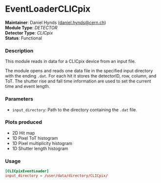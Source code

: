 # EventLoaderCLICpix
**Maintainer**: Daniel Hynds (<daniel.hynds@cern.ch>)   
**Module Type**: *DETECTOR*  
**Detector Type**: *CLICpix*  
**Status**: Functional   

### Description
This module reads in data for a CLICpix device from an input file.

The module opens and reads one data file in the specified input directory with the ending `.dat`. For each hit it stores the detectorID, row, column, and ToT. The shutter rise and fall time information are used to set the current time and event length.

### Parameters
* `input_directory`: Path to the directory containing the `.dat` file.

### Plots produced
* 2D Hit map
* 1D Pixel ToT histogram
* 1D Pixel multiplicity histogram
* 1D Shutter length histogram

### Usage
```toml
[CLICpixEventLoader]
input_directory = /user/data/directory/CLICpix/
```
